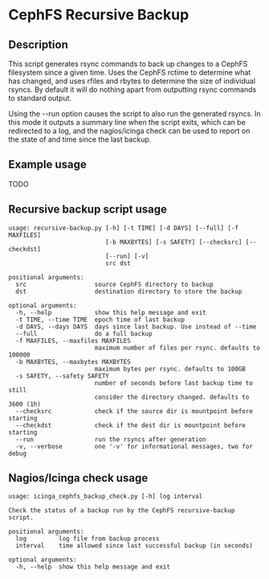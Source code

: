 # CephFS Recursive Backup

## Description

This script generates rsync commands to back up changes to a CephFS filesystem since a given time. Uses the CephFS rctime to determine what has changed, and uses rfiles and rbytes to determine the size of individual rsyncs. By default it will do nothing apart from outputting rsync commands to standard output.

Using the --run option causes the script to also run the generated rsyncs. In this mode it outputs a summary line when the script exits, which can be redirected to a log, and the nagios/icinga check can be used to report on the state of and time since the last backup.

## Example usage

TODO

## Recursive backup script usage

```
usage: recursive-backup.py [-h] [-t TIME] [-d DAYS] [--full] [-f MAXFILES]
                           [-b MAXBYTES] [-s SAFETY] [--checksrc] [--checkdst]
                           [--run] [-v]
                           src dst

positional arguments:
  src                   source CephFS directory to backup
  dst                   destination directory to store the backup

optional arguments:
  -h, --help            show this help message and exit
  -t TIME, --time TIME  epoch time of last backup
  -d DAYS, --days DAYS  days since last backup. Use instead of --time
  --full                do a full backup
  -f MAXFILES, --maxfiles MAXFILES
                        maximum number of files per rsync. defaults to 100000
  -b MAXBYTES, --maxbytes MAXBYTES
                        maximum bytes per rsync. defaults to 100GB
  -s SAFETY, --safety SAFETY
                        number of seconds before last backup time to still
                        consider the directory changed. defaults to 3600 (1h)
  --checksrc            check if the source dir is mountpoint before starting
  --checkdst            check if the dest dir is mountpoint before starting
  --run                 run the rsyncs after generation
  -v, --verbose         one '-v' for informational messages, two for debug
```

## Nagios/Icinga check usage

```
usage: icinga_cephfs_backup_check.py [-h] log interval

Check the status of a backup run by the CephFS recursive-backup script.

positional arguments:
  log         log file from backup process
  interval    time allowed since last successful backup (in seconds)

optional arguments:
  -h, --help  show this help message and exit
```
